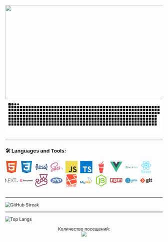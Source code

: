 <div align="center">
  <img src="https://media.giphy.com/media/dWesBcTLavkZuG35MI/giphy.gif" width="600" height="300"/>
</div>

<img src="./images/contributions.svg">

---

### :hammer_and_wrench: Languages and Tools:

<div>
  <img src="./images/html5.svg" title="HTML5" alt="HTML" width="40" height="40"/>&nbsp;
  <img src="./images/css3.svg" title="CSS3" alt="CSS" width="40" height="40"/>&nbsp;
  <img src="./images/less.svg" title="Less" alt="Less" width="40" height="40"/>&nbsp;
  <img src="./images/sass.svg" title="Sass" alt="Sass" width="40" height="40"/>&nbsp;
  <img src="./images/javascript.svg" title="JavaScript" alt="JavaScript" width="40" height="40"/>&nbsp;
  <img src="./images/typescript.svg" title="TypeScript" alt="TypeScript" width="40" height="40"/>&nbsp;
  <img src="./images/gulp.svg" title="Gulp" alt="Gulp" width="40" height="40"/>&nbsp;
  <img src="./images/vue.svg" title="Vue" alt="Vue" width="40" height="40"/>&nbsp;
  <img src="./images/nuxtjs.svg" title="Nuxtjs" alt="Nuxtjs" width="40" height="40"/>&nbsp;
  <img src="./images/react.svg" title="React" alt="React" width="40" height="40"/>&nbsp;
  <img src="./images/nextjs.svg" title="Nextjs" alt="Nextjs" width="40" height="40"/>&nbsp;
  <img src="./images/storybook.svg" title="Storybook" alt="Storybook" width="40" height="40"/>&nbsp;
  <img src="./images/jest.svg" title="Jest" alt="Jest" width="40" height="40"/>&nbsp;
  <img src="./images/php.svg" title="Php" alt="Php" width="40" height="40"/>&nbsp;
  <img src="./images/laravel.svg" title="Laravel" alt="Laravel" width="40" height="40"/>&nbsp;
  <img src="./images/mysql.svg" title="MySQL" alt="MySQL" width="40" height="40"/>&nbsp;
  <img src="./images/nodejs.svg" title="NodeJS" alt="NodeJS" width="40" height="40"/>&nbsp;
  <img src="./images/npm.svg" title="Npm" **alt="Npm" width="40" height="40"/>&nbsp;
  <img src="./images/yarn.svg" title="Yarn" **alt="Yarn" width="40" height="40"/>&nbsp;
  <img src="./images/git.svg" title="Git" **alt="Git" width="40" height="40"/>
</div>
<br>

---

![GitHub Streak](http://github-readme-streak-stats.herokuapp.com?user=m4tut)

---

![Top Langs](https://github-readme-stats.vercel.app/api/top-langs/?username=m4tut&layout=compact)

<p align="center"> 
  Количество посещений:<br>
  <img src="https://profile-counter.glitch.me/m4tut/count.svg" />
</p>
